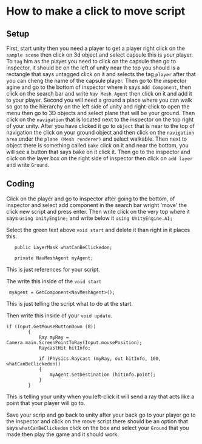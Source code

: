 # How to make a click to move script

## Setup

First, start unity then you need a player to get a player right click on the ``sample scene`` 
then click on 3d object and select capsule this is your player. To ``tag`` him as the player you 
need to click on the capsule then go to inspector, it should be on the left of unity near the 
top you should is a rectangle that says untagged click on it and selects the tag ``player`` after 
that you can cheng the name of the capsule player. Then go to the inspector agine and go to 
the bottom of inspector where it says ``Add Component``, then click on the search bar and write 
``Nav Mesh Agent`` then click on it and add it to your player. Second you will need a ground a 
place where you can walk so got to the hierarchy on the left side of unity and right-click to 
open the menu then go to 3D objects and select plane that will be your ground. Then click on the
``navigation`` that is located next to the inspector on the top right of your unity. After you have 
clicked it go to ``object`` that is near to the top of navigation the click on your ground object 
and then click on the ``navigation area`` under the ``plane (Mesh renderer)`` and select walkable.
Then next to object there is something called ``bake`` click on it and near the bottom, you will
see a button that says bake on it click it. Then go to the inspector and click on the layer box 
on the right side of inspector then click on ``add layer`` and write ``Ground``.

## Coding 

Click on the player and go to inspector after going to the bottom, of inspector and select add 
component in the search bar wright 'move' the click new script and press enter. Then write click
on the very top where it says ``using UnityEngine;`` and write below it ``using UnityEngine.AI;``

Select the green text above ``void start`` and delete it than right in it places this.

```
   public LayerMask whatCanBeClickedon;

   private NavMeshAgent myAgent;
```
This is just references for your script.

The write this inside of the ``void start``

```
 myAgent = GetComponent<NavMeshAgent>();
```
This is just telling the script what to do at the start.

Then write this inside of your ``void update``.

```
if (Input.GetMouseButtonDown (0))
        {
            Ray myRay = Camera.main.ScreenPointToRay(Input.mousePosition);
            RaycastHit hitInfo;

            if (Physics.Raycast (myRay, out hitInfo, 100, whatCanBeClickedon))
            {
                myAgent.SetDestination (hitInfo.point);
            }
        }
```
This is telling your unity when you left-click it will send a ray that acts like a point
that your player will go to.

Save your scrip and go back to unity after your back go to your player go to the inspector 
and click on the move script there should be an option that says ``whatCanBeClickedon``
click on the box and select your ``Ground`` that you made then play the game and it should work.
